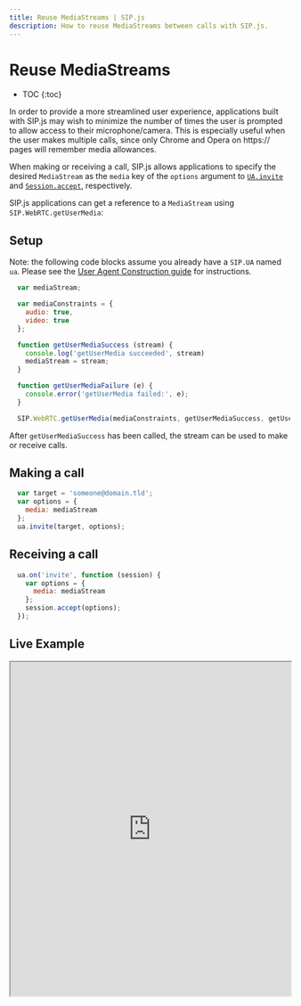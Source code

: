 ```yaml
---
title: Reuse MediaStreams | SIP.js
description: How to reuse MediaStreams between calls with SIP.js.
---
```


# Reuse MediaStreams

* TOC
{:toc}

In order to provide a more streamlined user experience, applications built with SIP.js may wish to minimize the number of times the user is prompted to allow access to their microphone/camera. This is especially useful when the user makes multiple calls, since only Chrome and Opera on https:// pages will remember media allowances.

When making or receiving a call, SIP.js allows applications to specify the desired `MediaStream` as the `media` key of the `options` argument to [`UA.invite`](../../api/0.5.0/ua/#invitetarget-options) and [`Session.accept`](../../api/0.5.0/session/#acceptoptions), respectively.

SIP.js applications can get a reference to a `MediaStream` using `SIP.WebRTC.getUserMedia`:

## Setup

Note: the following code blocks assume you already have a `SIP.UA` named `ua`. Please see the [User Agent Construction guide](../user-agent-construction/) for instructions.

~~~ javascript
  var mediaStream;

  var mediaConstraints = {
    audio: true,
    video: true
  };

  function getUserMediaSuccess (stream) {
    console.log('getUserMedia succeeded', stream)
    mediaStream = stream;
  }

  function getUserMediaFailure (e) {
    console.error('getUserMedia failed:', e);
  }

  SIP.WebRTC.getUserMedia(mediaConstraints, getUserMediaSuccess, getUserMediaFailure);
~~~

After `getUserMediaSuccess` has been called, the stream can be used to make or receive calls.

## Making a call

~~~ javascript
  var target = 'someone@domain.tld';
  var options = {
    media: mediaStream
  };
  ua.invite(target, options);
~~~

## Receiving a call

~~~ javascript
  ua.on('invite', function (session) {
    var options = {
      media: mediaStream
    };
    session.accept(options);
  });
~~~

## Live Example

<iframe
  style="width: 100%; height: 600px"
  src="http://jsfiddle.net/XsKmL/embedded/js,html,css,result/">
</iframe>
